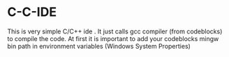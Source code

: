 # C-C-IDE
This is very simple C/C++ ide . It just calls gcc compiler (from codeblocks)  to compile the code. At first it is important to add your codeblocks mingw bin path in environment variables (Windows System Properties)
